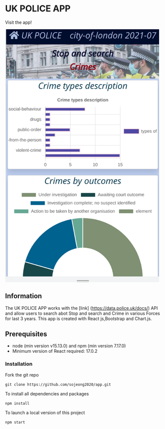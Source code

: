 # UK POLICE APP

Visit the app! 

 <img src="/src/img/crime.png" width="500"> 

## Information

The UK POLICE APP works with the [link] (https://data.police.uk/docs/) API and allow users to search abot Stop and search and Crime in various Forces for last 3 years.
This app is created with React js,Bootstrap and Chart.js.

## Prerequisites
- node (min version v15.13.0) and npm (min version 7.17.0)
- Minimum version of React required: 17.0.2

### Installation

Fork the git repo

```
git clone https://github.com/sojeong2020/app.git
```

To install all dependencies and packages
```
npm install
```

To launch a local version of this project
```
npm start
```








